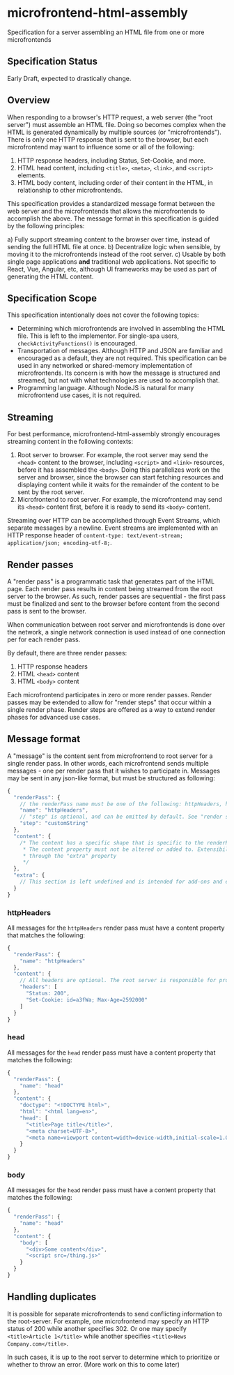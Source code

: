# microfrontend-html-assembly
Specification for a server assembling an HTML file from one or more microfrontends

## Specification Status

Early Draft, expected to drastically change.

## Overview

When responding to a browser's HTTP request, a web server (the "root server") must assemble an HTML file. Doing so becomes complex when the HTML is generated dynamically by multiple sources (or "microfrontends"). There is only one HTTP response that is sent to the browser, but each microfrontend may want to influence some or all of the following:

1. HTTP response headers, including Status, Set-Cookie, and more.
2. HTML head content, including `<title>`, `<meta>`, `<link>`, and `<script>` elements.
3. HTML body content, including order of their content in the HTML, in relationship to other microfrontends.

This specification provides a standardized message format between the web server and the microfrontends that allows the microfrontends to accomplish the above. The message format in this specification is guided by the following principles:

a) Fully support streaming content to the browser over time, instead of sending the full HTML file at once.
b) Decentralize logic when sensible, by moving it to the microfrontends instead of the root server.
c) Usable by both single page applications **and** traditional web applications. Not specific to React, Vue, Angular, etc, although UI frameworks may be used as part of generating the HTML content.

## Specification Scope

This specification intentionally does not cover the following topics:

- Determining which microfrontends are involved in assembling the HTML file. This is left to the implementor. For single-spa users, `checkActivityFunctions()` is encouraged.
- Transportation of messages. Although HTTP and JSON are familiar and encouraged as a default, they are not required. This specification can be used in any networked or shared-memory implementation of microfrontends. Its concern is with how the message is structured and streamed, but not with what technologies are used to accomplish that.
- Programming language. Although NodeJS is natural for many microfrontend use cases, it is not required.

## Streaming

For best performance, microfrontend-html-assembly strongly encourages streaming content in the following contexts:

1. Root server to browser. For example, the root server may send the `<head>` content to the browser, including `<script>` and `<link>` resources, before it has assembled the `<body>`. Doing this parallelizes work on the server and browser, since the browser can start fetching resources and displaying content while it waits for the remainder of the content to be sent by the root server.
2. Microfrontend to root server. For example, the microfrontend may send its `<head>` content first, before it is ready to send its `<body>` content.

Streaming over HTTP can be accomplished through Event Streams, which separate messages by a newline. Event streams are implemented with an HTTP response header of `content-type: text/event-stream; application/json; encoding-utf-8;`.

## Render passes

A "render pass" is a programmatic task that generates part of the HTML page. Each render pass results in content being streamed from the root server to the browser. As such, render passes are sequential - the first pass must be finalized and sent to the browser before content from the second pass is sent to the browser.

When communication between root server and microfrontends is done over the network, a single network connection is used instead of one connection per for each render pass.

By default, there are three render passes:

1. HTTP response headers
2. HTML `<head>` content
3. HTML `<body>` content

Each microfrontend participates in zero or more render passes. Render passes may be extended to allow for "render steps" that occur within a single render phase. Render steps are offered as a way to extend render phases for advanced use cases.

## Message format

A "message" is the content sent from microfrontend to root server for a single render pass. In other words, each microfrontend sends multiple messages - one per render pass that it wishes to participate in. Messages may be sent in any json-like format, but must be structured as following:

```js
{
  "renderPass": {
    // the renderPass name must be one of the following: httpHeaders, head, body
    "name": "httpHeaders",
    // "step" is optional, and can be omitted by default. See "render steps" above
    "step": "customString"
  },
  "content": {
    /* The content has a specific shape that is specific to the renderPass (see below)
     * The content property must not be altered or added to. Extensibility can be achieved
     * through the "extra" property
     */
  },
  "extra": {
    // This section is left undefined and is intended for add-ons and extensions to this spec.
  }
}
```

### httpHeaders

All messages for the `httpHeaders` render pass must have a content property that matches the following:

```js
{
  "renderPass": {
    "name": "httpHeaders"
  },
  "content": {
    // All headers are optional. The root server is responsible for providing defaults.
    "headers": [
      "Status: 200",
      "Set-Cookie: id=a3fWa; Max-Age=2592000"
    ]
  }
}
```

### head

All messages for the `head` render pass must have a content property that matches the following:

```js
{
  "renderPass": {
    "name": "head"
  },
  "content": {
    "doctype": "<!DOCTYPE html>",
    "html": "<html lang=en>",
    "head": [
      "<title>Page title</title>",
      "<meta charset=UTF-8>",
      "<meta name=viewport content=width=device-width,initial-scale=1.0>" 
    } 
  }
}
```

### body

All messages for the `head` render pass must have a content property that matches the following:

```js
{
  "renderPass": {
    "name": "head"
  },
  "content": {
    "body": [
      "<div>Some content</div>",
      "<script src=/thing.js>"
    } 
  }
}
```

## Handling duplicates

It is possible for separate microfrontends to send conflicting information to the root-server. For example, one microfrontend may specify an HTTP status of 200 while another specifies 302. Or one may specify `<title>Article 1</title>` while another specifies `<title>News Company.com</title>`.

In such cases, it is up to the root server to determine which to prioritize or whether to throw an error. (More work on this to come later)